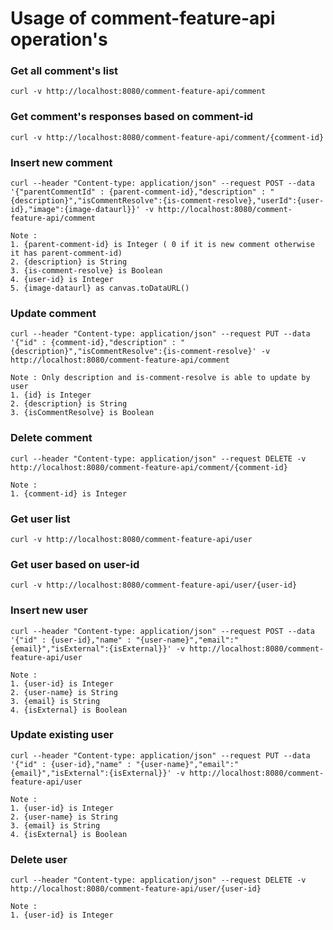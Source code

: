 # Usage of comment-feature-api operation's

### Get all comment's list
```
curl -v http://localhost:8080/comment-feature-api/comment
```
### Get comment's responses based on comment-id
```
curl -v http://localhost:8080/comment-feature-api/comment/{comment-id}
```
### Insert new comment 
```
curl --header "Content-type: application/json" --request POST --data '{"parentCommentId" : {parent-comment-id},"description" : "{description}","isCommentResolve":{is-comment-resolve},"userId":{user-id},"image":{image-dataurl}}' -v http://localhost:8080/comment-feature-api/comment

Note :
1. {parent-comment-id} is Integer ( 0 if it is new comment otherwise it has parent-comment-id)
2. {description} is String
3. {is-comment-resolve} is Boolean
4. {user-id} is Integer
5. {image-dataurl} as canvas.toDataURL() 
```
### Update comment
```
curl --header "Content-type: application/json" --request PUT --data '{"id" : {comment-id},"description" : "{description}","isCommentResolve":{is-comment-resolve}' -v http://localhost:8080/comment-feature-api/comment

Note : Only description and is-comment-resolve is able to update by user
1. {id} is Integer
2. {description} is String
3. {isCommentResolve} is Boolean
```
### Delete comment
```
curl --header "Content-type: application/json" --request DELETE -v http://localhost:8080/comment-feature-api/comment/{comment-id}

Note :
1. {comment-id} is Integer
```
### Get user list
```
curl -v http://localhost:8080/comment-feature-api/user
```
### Get user based on user-id
```
curl -v http://localhost:8080/comment-feature-api/user/{user-id}
```
### Insert new user
```
curl --header "Content-type: application/json" --request POST --data '{"id" : {user-id},"name" : "{user-name}","email":"{email}","isExternal":{isExternal}}' -v http://localhost:8080/comment-feature-api/user

Note : 
1. {user-id} is Integer
2. {user-name} is String
3. {email} is String
4. {isExternal} is Boolean
```
### Update existing user
```
curl --header "Content-type: application/json" --request PUT --data '{"id" : {user-id},"name" : "{user-name}","email":"{email}","isExternal":{isExternal}}' -v http://localhost:8080/comment-feature-api/user

Note : 
1. {user-id} is Integer
2. {user-name} is String
3. {email} is String
4. {isExternal} is Boolean
```
### Delete user
```
curl --header "Content-type: application/json" --request DELETE -v http://localhost:8080/comment-feature-api/user/{user-id}

Note : 
1. {user-id} is Integer
```
